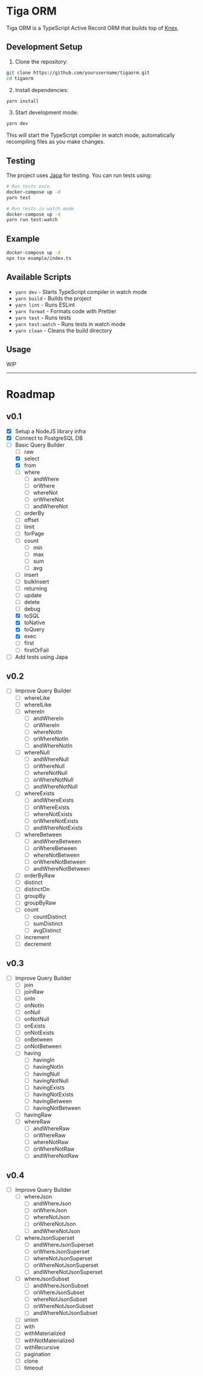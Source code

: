# Tiga ORM
Tiga ORM is a TypeScript Active Record ORM that builds top of [Knex](https://knexjs.org/).

## Development Setup

1. Clone the repository:
```bash
git clone https://github.com/yourusername/tigaorm.git
cd tigaorm
```

2. Install dependencies:
```bash
yarn install
```

3. Start development mode:
```bash
yarn dev
```

This will start the TypeScript compiler in watch mode, automatically recompiling files as you make changes.

## Testing

The project uses [Japa](https://japa.dev/) for testing. You can run tests using:

```bash
# Run tests once
docker-compose up -d
yarn test

# Run tests in watch mode
docker-compose up -d
yarn run test:watch
```

## Example

```bash
docker-compose up -d
npx tsx example/index.ts
```

## Available Scripts

- `yarn dev` - Starts TypeScript compiler in watch mode
- `yarn build` - Builds the project
- `yarn lint` - Runs ESLint
- `yarn format` - Formats code with Prettier
- `yarn test` - Runs tests
- `yarn test:watch` - Runs tests in watch mode
- `yarn clean` - Cleans the build directory

## Usage
WIP

---
# Roadmap
## v0.1
- [x] Setup a NodeJS library infra
- [x] Connect to PostgreSQL DB
- [ ] Basic Query Builder
	- [ ] raw
	- [x] select
	- [x] from
	- [ ] where
		- [ ] andWhere
		- [ ] orWhere
		- [ ] whereNot
		- [ ] orWhereNot
		- [ ] andWhereNot
	- [ ] orderBy
	- [ ] offset
	- [ ] limit
	- [ ] forPage
	- [ ] count
		- [ ] min
		- [ ] max
		- [ ] sum
		- [ ] avg
	- [ ] insert
	- [ ] bulkInsert
	- [ ] returning
	- [ ] update
	- [ ] delete
	- [ ] debug
	- [x] toSQL
	- [x] toNative
	- [x] toQuery
	- [x] exec
	- [ ] first
	- [ ] firstOrFail
- [ ] Add tests using Japa

## v0.2
- [ ] Improve Query Builder
	- [ ] whereLike
	- [ ] whereILike
	- [ ] whereIn
		- [ ] andWhereIn
		- [ ] orWhereIn
		- [ ] whereNotIn
		- [ ] orWhereNotIn
		- [ ] andWhereNotIn
	- [ ] whereNull
		- [ ] andWhereNull
		- [ ] orWhereNull
		- [ ] whereNotNull
		- [ ] orWhereNotNull
		- [ ] andWhereNotNull
	- [ ] whereExists
		- [ ] andWhereExists
		- [ ] orWhereExists
		- [ ] whereNotExists
		- [ ] orWhereNotExists
		- [ ] andWhereNotExists
	- [ ] whereBetween
		- [ ] andWhereBetween
		- [ ] orWhereBetween
		- [ ] whereNotBetween
		- [ ] orWhereNotBetween
		- [ ] andWhereNotBetween
	- [ ] orderByRaw
	- [ ] distinct
	- [ ] distinctOn
	- [ ] groupBy
	- [ ] groupByRaw
	- [ ] count
		- [ ] countDistinct
		- [ ] sumDistinct
		- [ ] avgDistinct
	- [ ] increment
	- [ ] decrement

## v0.3
- [ ] Improve Query Builder
	- [ ] join
	- [ ] joinRaw
	- [ ] onIn
	- [ ] onNotIn
	- [ ] onNull
	- [ ] onNotNull
	- [ ] onExists
	- [ ] onNotExists
	- [ ] onBetween
	- [ ] onNotBetween
	- [ ] having
		- [ ] havingIn
		- [ ] havingNotIn
		- [ ] havingNull
		- [ ] havingNotNull
		- [ ] havingExists
		- [ ] havingNotExists
		- [ ] havingBetween
		- [ ] havingNotBetween
	- [ ] havingRaw
	- [ ] whereRaw
		- [ ] andWhereRaw
		- [ ] orWhereRaw
		- [ ] whereNotRaw
		- [ ] orWhereNotRaw
		- [ ] andWhereNotRaw

## v0.4
- [ ] Improve Query Builder
	- [ ] whereJson
		- [ ] andWhereJson
		- [ ] orWhereJson
		- [ ] whereNotJson
		- [ ] orWhereNotJson
		- [ ] andWhereNotJson
	- [ ] whereJsonSuperset
		- [ ] andWhereJsonSuperset
		- [ ] orWhereJsonSuperset
		- [ ] whereNotJsonSuperset
		- [ ] orWhereNotJsonSuperset
		- [ ] andWhereNotJsonSuperset
	- [ ] whereJsonSubset
		- [ ] andWhereJsonSubset
		- [ ] orWhereJsonSubset
		- [ ] whereNotJsonSubset
		- [ ] orWhereNotJsonSubset
		- [ ] andWhereNotJsonSubset	
	- [ ] union
	- [ ] with
	- [ ] withMaterialized
	- [ ] withNotMaterialized
	- [ ] withRecursive
	- [ ] pagination
	- [ ] clone
	- [ ] timeout
